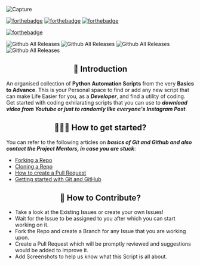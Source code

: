 ![Capture](https://user-images.githubusercontent.com/63748662/156890612-4003df10-69f6-48b3-ad69-a0c71ea2cd15.PNG)

[![forthebadge](https://forthebadge.com/images/badges/built-by-developers.svg)](https://forthebadge.com)
[![forthebadge](https://forthebadge.com/images/badges/built-with-love.svg)](https://forthebadge.com)
                                                    [![forthebadge](https://forthebadge.com/images/badges/built-with-swag.svg)](https://forthebadge.com)

[![forthebadge](https://forthebadge.com/images/badges/made-with-python.svg)](https://forthebadge.com)


![Github All Releases](https://img.shields.io/github/forks/Shahzeb-A/Python-Automation-Scripts?color=yellow&style=for-the-badge) 
![Github All Releases](https://img.shields.io/github/stars/Shahzeb-A/Python-Automation-Scripts?color=green&style=for-the-badge)
![Github All Releases](https://img.shields.io/github/issues/Shahzeb-A/Python-Automation-Scripts?color=blue&style=for-the-badge)
![Github All Releases](https://img.shields.io/github/issues-pr-raw/Shahzeb-A/Python-Automation-Scripts?color=cyan&style=for-the-badge)


<h2 align=center> 📑 Introduction </h2>

An organised collection of  **Python Automation Scripts**  from the very **Basics to Advance**. This is your Personal space to find or add any new script
that can make Life Easier for you, as a **_Developer_**, and find a utility of coding. Get started with coding exhilarating scripts that you can use to **_download video from Youtube or just to randomly like everyone's Instagram Post_**.

<h2 align=center> 👨🏻‍💻 How to get started? </h2> 

You can refer to the following articles on **_basics of Git and Github and also contact the Project Mentors, in case you are stuck_**:

- [Forking a Repo](https://help.github.com/en/github/getting-started-with-github/fork-a-repo)
- [Cloning a Repo](https://help.github.com/en/desktop/contributing-to-projects/creating-a-pull-request)
- [How to create a Pull Request](https://opensource.com/article/19/7/create-pull-request-github)
- [Getting started with Git and GitHub](https://towardsdatascience.com/getting-started-with-git-and-github-6fcd0f2d4ac6)



<h2 align=center> 📝 How to Contribute? </h2>  

- Take a look at the Existing Issues or create your own Issues!
- Wait for the Issue to be assigned to you after which you can start working on it.
- Fork the Repo and create a Branch for any Issue that you are working upon.
- Create a Pull Request which will be promptly reviewed and suggestions would be added to improve it.
- Add Screenshots to help us know what this Script is all about.
